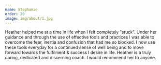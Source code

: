 ```yaml
---
name: Stephanie
order: 20
image: img/about/1.jpg
---
```


Heather helped me at a time in life when I felt completely "stuck". Under her guidance and through the use of effective tools and practices I was able to overcome the fear, inertia and confusion that had me so blocked. I now use these tools everyday for a continued sense of well being and to move forward towards the fulfilment & success I desire in life.
Heather is a truly caring, dedicated and discerning coach. I would recommend her to anyone.
